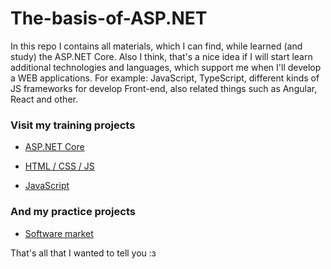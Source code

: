 # The-basis-of-ASP.NET
In this repo I contains all materials, which I can find, while learned (and study) the ASP.NET Core. Also I think, that's a nice idea if I will start learn additional technologies and languages, which support me when I'll develop a WEB applications. For example: JavaScript, TypeScript, different kinds of JS frameworks for develop Front-end, also related things such as Angular, React and other.

### Visit my training projects

* [ASP.NET Core](https://github.com/Sparrow1488/The-basis-of-ASP.NET/tree/main/ASP.NET%20Core/BaseCource)

* [HTML / CSS / JS](https://github.com/Sparrow1488/The-basis-of-ASP.NET/tree/main/Bases-Of-Bootstrap)

* [JavaScript](https://github.com/Sparrow1488/The-basis-of-ASP.NET/tree/main/Bases-Of-Bootstrap/%24Java_Script)

### And my practice projects

* [Software market](https://github.com/Sparrow1488/The-basis-of-ASP.NET/tree/main/SoftwareShop)

That's all that I wanted to tell you :з

